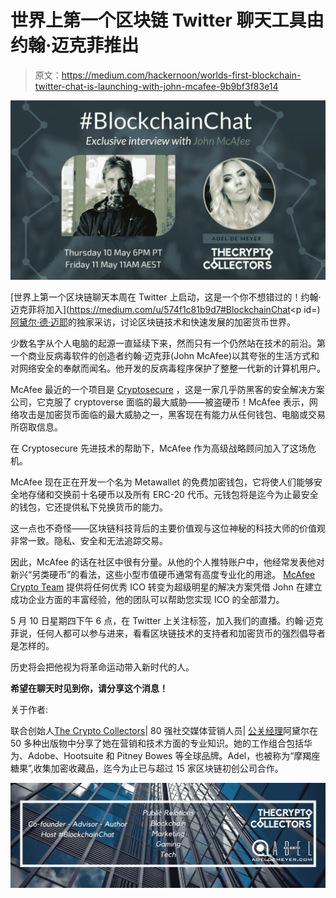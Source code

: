 # 世界上第一个区块链 Twitter 聊天工具由约翰·迈克菲推出

> 原文：<https://medium.com/hackernoon/worlds-first-blockchain-twitter-chat-is-launching-with-john-mcafee-9b9bf3f83e14>

![](img/640ff0a074b022e7675941c62aae5a9b.png)

[世界上第一个区块链聊天本周在 Twitter 上启动，这是一个你不想错过的！约翰·迈克菲将加入](https://medium.com/u/574f1c81b9d7#BlockchainChat</figcaption></figure><p id=)[阿黛尔·德·迈耶](https://twitter.com/AdeldMeyer)的独家采访，讨论区块链技术和快速发展的加密货币世界。

少数名字从个人电脑的起源一直延续下来，然而只有一个仍然站在技术的前沿。第一个商业反病毒软件的创造者约翰·迈克菲(John McAfee)以其夸张的生活方式和对网络安全的奉献而闻名。他开发的反病毒程序保护了整整一代新的计算机用户。

McAfee 最近的一个项目是 [Cryptosecure](https://cryptosecure.com/) ，这是一家几乎防黑客的安全解决方案公司，它克服了 cryptoverse 面临的最大威胁——被盗硬币！McAfee 表示，网络攻击是加密货币面临的最大威胁之一，黑客现在有能力从任何钱包、电脑或交易所窃取信息。

在 Cryptosecure 先进技术的帮助下，McAfee 作为高级战略顾问加入了这场危机。

McAfee 现在正在开发一个名为 Metawallet 的免费加密钱包，它将使人们能够安全地存储和交换前十名硬币以及所有 ERC-20 代币。元钱包将是迄今为止最安全的钱包，它还提供私下兑换货币的能力。

这一点也不奇怪——区块链科技背后的主要价值观与这位神秘的科技大师的价值观非常一致。隐私、安全和无法追踪交易。

因此，McAfee 的话在社区中很有分量。从他的个人推特账户中，他经常发表他对新兴“另类硬币”的看法，这些小型市值硬币通常有高度专业化的用途。 [McAfee Crypto Team](https://mcafeecryptoteam.com/) 提供将任何优秀 ICO 转变为超级明星的解决方案凭借 John 在建立成功企业方面的丰富经验，他的团队可以帮助您实现 ICO 的全部潜力。

5 月 10 日星期四下午 6 点，在 Twitter 上关注标签，加入我们的直播。约翰·迈克菲说，任何人都可以参与进来，看看区块链技术的支持者和加密货币的强烈倡导者是怎样的。

历史将会把他视为将革命运动带入新时代的人。

**希望在聊天时见到你，请分享这个消息！**

关于作者:

联合创始人[The Crypto Collectors](https://thecryptocollectors.com/)| 80 强社交媒体营销人员| [公关经理](https://www.linkedin.com/in/adeldemeyer/)阿黛尔在 50 多种出版物中分享了她在营销和技术方面的专业知识。她的工作组合包括华为、Adobe、Hootsuite 和 Pitney Bowes 等全球品牌。Adel，也被称为“摩羯座糖果”,收集加密收藏品，迄今为止已与超过 15 家区块链初创公司合作。

![](img/11c226ba8529a3480260e27b5429a605.png)
